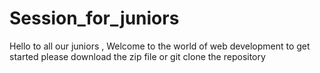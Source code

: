 # Session_for_juniors

Hello to all our juniors , Welcome to the world of web development to get started please download the zip file or git clone the repository
